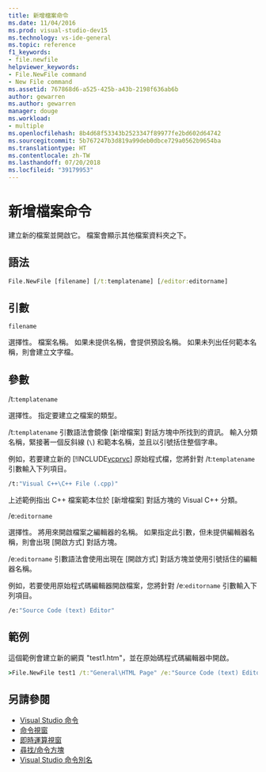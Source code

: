 ```yaml
---
title: 新增檔案命令
ms.date: 11/04/2016
ms.prod: visual-studio-dev15
ms.technology: vs-ide-general
ms.topic: reference
f1_keywords:
- file.newfile
helpviewer_keywords:
- File.NewFile command
- New File command
ms.assetid: 767868d6-a525-425b-a43b-2198f636ab6b
author: gewarren
ms.author: gewarren
manager: douge
ms.workload:
- multiple
ms.openlocfilehash: 8b4d68f53343b2523347f89977fe2bd602d64742
ms.sourcegitcommit: 5b767247b3d819a99deb0dbce729a0562b9654ba
ms.translationtype: HT
ms.contentlocale: zh-TW
ms.lasthandoff: 07/20/2018
ms.locfileid: "39179953"
---
```

# <a name="new-file-command"></a>新增檔案命令
建立新的檔案並開啟它。 檔案會顯示其他檔案資料夾之下。

## <a name="syntax"></a>語法

```cmd
File.NewFile [filename] [/t:templatename] [/editor:editorname]
```

## <a name="arguments"></a>引數
 `filename`

 選擇性。 檔案名稱。 如果未提供名稱，會提供預設名稱。 如果未列出任何範本名稱，則會建立文字檔。

## <a name="switches"></a>參數
 /t:`templatename`

 選擇性。 指定要建立之檔案的類型。

 /t:`templatename` 引數語法會鏡像 [新增檔案] 對話方塊中所找到的資訊。 輸入分類名稱，緊接著一個反斜線 (`\`) 和範本名稱，並且以引號括住整個字串。

 例如，若要建立新的 [!INCLUDE[vcprvc](../../code-quality/includes/vcprvc_md.md)] 原始程式檔，您將針對 /t:`templatename` 引數輸入下列項目。

```cmd
/t:"Visual C++\C++ File (.cpp)"
```

 上述範例指出 C++ 檔案範本位於 [新增檔案] 對話方塊的 Visual C++ 分類。

 /e:`editorname`

 選擇性。 將用來開啟檔案之編輯器的名稱。 如果指定此引數，但未提供編輯器名稱，則會出現 [開啟方式] 對話方塊。

 /e:`editorname` 引數語法會使用出現在 [開啟方式] 對話方塊並使用引號括住的編輯器名稱。

 例如，若要使用原始程式碼編輯器開啟檔案，您將針對 /e:`editorname` 引數輸入下列項目。

```cmd
/e:"Source Code (text) Editor"
```

## <a name="example"></a>範例
 這個範例會建立新的網頁 "test1.htm"，並在原始碼程式碼編輯器中開啟。

```cmd
>File.NewFile test1 /t:"General\HTML Page" /e:"Source Code (text) Editor"
```

## <a name="see-also"></a>另請參閱

- [Visual Studio 命令](../../ide/reference/visual-studio-commands.md)
- [命令視窗](../../ide/reference/command-window.md)
- [即時運算視窗](../../ide/reference/immediate-window.md)
- [尋找/命令方塊](../../ide/find-command-box.md)
- [Visual Studio 命令別名](../../ide/reference/visual-studio-command-aliases.md)